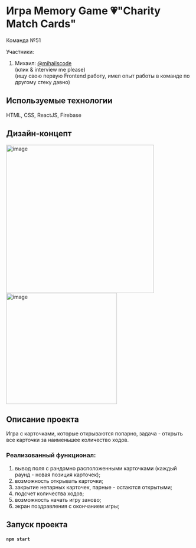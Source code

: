 # Игра Memory Game 💗"Charity Match Cards"

Команда №51

Участники:
1. Михаил: [@mihailscode](https://t.me/mihailscode)  
   (клик & interview me please)  
   (ищу свою первую Frontend работу, имел опыт работы в команде по другому стеку давно)

## Используемые технологии
HTML, CSS, ReactJS, Firebase 

## Дизайн-концепт
<img width="400" alt="image" src="https://github.com/smplcod/charity-match-cards/assets/87027979/f2e4c398-d9e8-4559-8abb-ca7160d8a2d2"><img width="300" alt="image" src="https://github.com/smplcod/charity-match-cards/assets/87027979/9946489b-fe6b-437d-b0f3-35f92fa99870">

## Описание проекта
Игра с карточками, которые открываются попарно, задача - открыть все карточки за наименьшее количество ходов.

### Реализованный функционал:
1. вывод поля с рандомно расположенными карточками (каждый раунд - новая позиция карточек);
2. возможность открывать карточки;
3. закрытие непарных карточек, парные - остаются открытыми;
4. подсчет количества ходов;
5. возможность начать игру заново;
6. экран поздравления с окончанием игры;

## Запуск проекта
#### `npm start`
